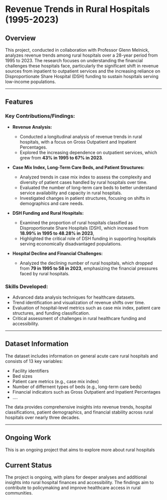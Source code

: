 # Revenue Trends in Rural Hospitals (1995-2023)

## Overview
This project, conducted in collaboration with Professor Glenn Melnick, analyzes revenue trends among rural hospitals over a 28-year period from 1995 to 2023. The research focuses on understanding the financial challenges these hospitals face, particularly the significant shift in revenue sources from inpatient to outpatient services and the increasing reliance on Disproportionate Share Hospital (DSH) funding to sustain hospitals serving low-income populations.

---

## Features

### Key Contributions/Findings:
- **Revenue Analysis:**
  - Conducted a longitudinal analysis of revenue trends in rural hospitals, with a focus on Gross Outpatient and Inpatient Percentages.
  - Explored the increasing dependence on outpatient services, which grew from **43% in 1995 to 67% in 2023**.

- **Case Mix Index, Long-Term Care Beds, and Patient Structures:**
  - Analyzed trends in case mix index to assess the complexity and diversity of patient cases handled by rural hospitals over time.
  - Evaluated the number of long-term care beds to better understand service availability and capacity in rural hospitals.
  - Investigated changes in patient structures, focusing on shifts in demographics and care needs.

- **DSH Funding and Rural Hospitals:**
  - Examined the proportion of rural hospitals classified as Disproportionate Share Hospitals (DSH), which increased from **18.99% in 1995 to 48.28% in 2023**,
  - Highlighted the critical role of DSH funding in supporting hospitals serving economically disadvantaged populations.

- **Hospital Decline and Financial Challenges:**
  - Analyzed the declining number of rural hospitals, which dropped from **79 in 1995 to 58 in 2023**, emphasizing the financial pressures faced by rural hospitals.

### Skills Developed:
- Advanced data analysis techniques for healthcare datasets.
- Trend identification and visualization of revenue shifts over time.
- Evaluation of hospital-level metrics such as case mix index, patient care structures, and funding classification.
- Critical assessment of challenges in rural healthcare funding and accessibility.

---

## Dataset Information

The dataset includes information on general acute care rural hospitals and consists of 13 key variables:
- Facility identifiers
- Bed sizes
- Patient care metrics (e.g., case mix index)
- Number of differnent types of beds (e.g., long-term care beds)
- Financial indicators such as Gross Outpatient and Inpatient Percentages
- ....

The data provides comprehensive insights into revenue trends, hospital classifications, patient demographics, and financial stability across rural hospitals over nearly three decades.

---


## Ongoing Work

This is an ongoing project that aims to explore more about rural hospitals

## Current Status

The project is ongoing, with plans for deeper analyses and additional insights into rural hospital finances and accessibility. The findings aim to contribute to policymaking and improve healthcare access in rural communities.


